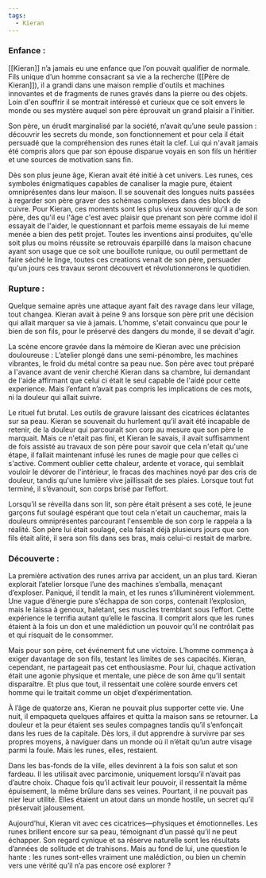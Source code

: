 ```yaml
---
tags:
  - Kieran
---
```


### Enfance :

[[Kieran]] n’a jamais eu une enfance que l’on pouvait qualifier de normale. Fils unique d’un homme consacrant sa vie a la recherche ([[Père de Kieran]]), il a grandi dans une maison remplie d'outils et machines innovantes et de fragments de runes gravés dans la pierre ou des objets. Loin d'en souffrir il se montrait intéressé et curieux que ce soit envers le monde ou ses mystère auquel son père éprouvait un grand plaisir a l'initier. 

Son père, un érudit marginalisé par la société, n’avait qu’une seule passion : découvrir les secrets du monde, son fonctionnement et pour cela il était persuadé que la compréhension des runes était la clef. Lui qui n'avait jamais été compris alors que par son épouse disparue voyais en son fils un héritier et une sources de motivation sans fin. 

Dès son plus jeune âge, Kieran avait été initié à cet univers. Les runes, ces symboles énigmatiques capables de canaliser la magie pure, étaient omniprésentes dans leur maison. Il se souvenait des longues nuits passées à regarder son père graver des schémas complexes dans des block de cuivre. Pour Kieran, ces moments sont les plus vieux souvenir qu'il a de son père, des qu'il eu l'âge c'est avec plaisir que prenant son père comme idol il essayait de l'aider, le questionnant et parfois meme essayais de lui meme menée a bien des petit projet. Toutes les inventions ainsi produites, qu'elle soit plus ou moins réussite se retrouvais éparpillé dans la maison chacune ayant son usage que ce soit une bouillote runique, ou outil permettant de faire séché le linge, toutes ces creations venait de son père, persuader qu'un jours ces travaux seront découvert et révolutionnerons le quotidien.
### Rupture :

Quelque semaine après une attaque ayant fait des ravage dans leur village, tout changea. Kieran avait à peine 9 ans lorsque son père prit une décision qui allait marquer sa vie à jamais. L’homme, s'etait convaincu que pour le bien de son fils, pour le préservé des dangers du monde, il se devait d'agir.

La scène encore gravée dans la mémoire de Kieran avec une précision douloureuse : 
L’atelier plongé dans une semi-pénombre, les machines vibrantes, le froid du métal contre sa peau nue. Son père avec tout préparé a l'avance avant de venir cherché Kieran dans sa chambre, lui demandant de l'aide affirmant que celui ci était le seul capable de l'aidé pour cette experience. Mais l’enfant n’avait pas compris les implications de ces mots, ni la douleur qui allait suivre.

Le rituel fut brutal. Les outils de gravure laissant des cicatrices éclatantes sur sa peau. Kieran se souvenait du hurlement qu’il avait été incapable de retenir, de la douleur qui parcourait son corp au mesure que son père le marquait. Mais ce n'etait pas fini, et Kieran le savais, il avait suffisamment de fois assisté au travaux de son père pour savoir que cela n'etait qu'une étape, il fallait maintenant infusé les runes de magie pour que celles ci s'active. Comment oublier cette chaleur, ardente et vorace, qui semblait vouloir le dévorer de l'intérieur, le fracas des machines noyé par des cris de douleur, tandis qu'une lumière vive jaillissait de ses plaies. Lorsque tout fut terminé, il s’évanouit, son corps brisé par l’effort.

Lorsqu’il se réveilla dans son lit, son père était présent a ses coté, le jeune garçons fut soulagé espérant que tout cela n'etait un cauchemar, mais la douleurs omniprésentes parcourant l'ensemble de son corp le rappela a la réalité. Son père lui était soulagé, cela faisait déjà plusieurs jours que son fils était alité, il sera son fils dans ses bras, mais celui-ci restait de marbre.   

### Découverte :

La première activation des runes arriva par accident, un an plus tard. Kieran explorait l’atelier lorsque l’une des machines s’emballa, menaçant d’exploser. Paniqué, il tendit la main, et les runes s’illuminèrent violemment. Une vague d’énergie pure s’échappa de son corps, contenait l’explosion, mais le laissa à genoux, haletant, ses muscles tremblant sous l’effort. Cette expérience le terrifia autant qu’elle le fascina. Il comprit alors que les runes étaient à la fois un don et une malédiction un pouvoir qu’il ne contrôlait pas et qui risquait de le consommer.

Mais pour son père, cet événement fut une victoire. L’homme commença à exiger davantage de son fils, testant les limites de ses capacités. Kieran, cependant, ne partageait pas cet enthousiasme. Pour lui, chaque activation était une agonie physique et mentale, une pièce de son âme qu’il sentait disparaître. Et plus que tout, il ressentait une colère sourde envers cet homme qui le traitait comme un objet d’expérimentation.

À l’âge de quatorze ans, Kieran ne pouvait plus supporter cette vie. Une nuit, il empaqueta quelques affaires et quitta la maison sans se retourner. La douleur et la peur étaient ses seules compagnes tandis qu’il s’enfonçait dans les rues de la capitale. Dès lors, il dut apprendre à survivre par ses propres moyens, à naviguer dans un monde où il n’était qu’un autre visage parmi la foule. Mais les runes, elles, restaient.

Dans les bas-fonds de la ville, elles devinrent à la fois son salut et son fardeau. Il les utilisait avec parcimonie, uniquement lorsqu’il n’avait pas d’autre choix. Chaque fois qu’il activait leur pouvoir, il ressentait la même épuisement, la même brûlure dans ses veines. Pourtant, il ne pouvait pas nier leur utilité. Elles étaient un atout dans un monde hostile, un secret qu’il préservait jalousement.

Aujourd’hui, Kieran vit avec ces cicatrices—physiques et émotionnelles. Les runes brillent encore sur sa peau, témoignant d’un passé qu’il ne peut échapper. Son regard cynique et sa réserve naturelle sont les résultats d’années de solitude et de trahisons. Mais au fond de lui, une question le hante : les runes sont-elles vraiment une malédiction, ou bien un chemin vers une vérité qu’il n’a pas encore osé explorer ?